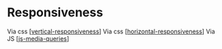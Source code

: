 # Responsiveness

Via css [[vertical-responsiveness]]
Via css [[horizontal-responsiveness]]
Via JS [[js-media-queries]]

[//begin]: # "Autogenerated link references for markdown compatibility"
[vertical-responsiveness]: vertical-responsiveness.md "Vertical Responsiveness"
[horizontal-responsiveness]: horizontal-responsiveness.md "Horizontal responsiveness"
[js-media-queries]: js-media-queries.md "Js Media Queries"
[//end]: # "Autogenerated link references"
